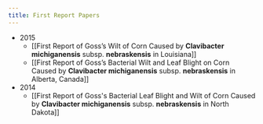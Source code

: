 ```yaml
---
title: First Report Papers
---
```


- 2015
	- [[First Report of Goss’s Wilt of Corn Caused by __Clavibacter michiganensis__ subsp. __nebraskensis__ in Louisiana]]
	- [[First Report of Goss’s Bacterial Wilt and Leaf Blight on Corn Caused by __Clavibacter michiganensis__ subsp. __nebraskensis__ in Alberta, Canada]]
- 2014
	- [[First Report of Goss's Bacterial Leaf Blight and Wilt of Corn Caused by __Clavibacter michiganensis__ subsp. __nebraskensis__ in North Dakota]]